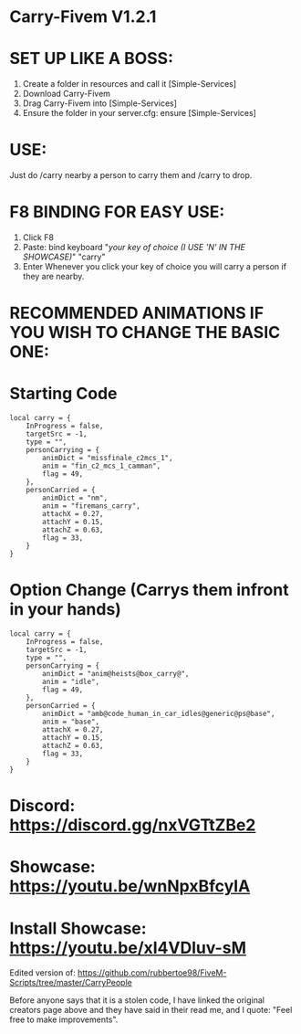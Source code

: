 # Carry-Fivem V1.2.1

# SET UP LIKE A BOSS:
1. Create a folder in resources and call it [Simple-Services]
2. Download Carry-Fivem
3. Drag Carry-Fivem into [Simple-Services]
4. Ensure the folder in your server.cfg: ensure [Simple-Services]


# USE:
Just do /carry nearby a person to carry them and /carry to drop.

# F8 BINDING FOR EASY USE:
1. Click F8
2. Paste: bind keyboard "_your key of choice (I USE 'N' IN THE SHOWCASE)_" "carry"
3. Enter
Whenever you click your key of choice you will carry a person if they are nearby.

# RECOMMENDED ANIMATIONS IF YOU WISH TO CHANGE THE BASIC ONE:
# Starting Code
```                      
local carry = {
	InProgress = false,
	targetSrc = -1,
	type = "",
	personCarrying = {
		animDict = "missfinale_c2mcs_1",
		anim = "fin_c2_mcs_1_camman",
		flag = 49,
	},
	personCarried = {
		animDict = "nm",
		anim = "firemans_carry",
		attachX = 0.27,
		attachY = 0.15,
		attachZ = 0.63,
		flag = 33,
	}
} 
```
# Option Change (Carrys them infront in your hands)
```
local carry = {
	InProgress = false,
	targetSrc = -1,
	type = "",
	personCarrying = {
		animDict = "anim@heists@box_carry@",
		anim = "idle",
		flag = 49,
	},
	personCarried = {
		animDict = "amb@code_human_in_car_idles@generic@ps@base",
		anim = "base",
		attachX = 0.27,
		attachY = 0.15,
		attachZ = 0.63,
		flag = 33,
	}
}
```
# Discord: https://discord.gg/nxVGTtZBe2
# Showcase: https://youtu.be/wnNpxBfcyIA
# Install Showcase: https://youtu.be/xI4VDluv-sM

Edited version of: https://github.com/rubbertoe98/FiveM-Scripts/tree/master/CarryPeople

Before anyone says that it is a stolen code, I have linked the original creators page above and they have said in their read me, and I quote: "Feel free to make improvements". 
